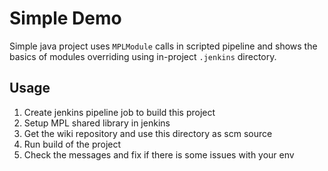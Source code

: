 # Simple Demo

Simple java project uses `MPLModule` calls in scripted pipeline and shows the basics of modules
overriding using in-project `.jenkins` directory.

## Usage

1. Create jenkins pipeline job to build this project
2. Setup MPL shared library in jenkins
3. Get the wiki repository and use this directory as scm source
4. Run build of the project
5. Check the messages and fix if there is some issues with your env
